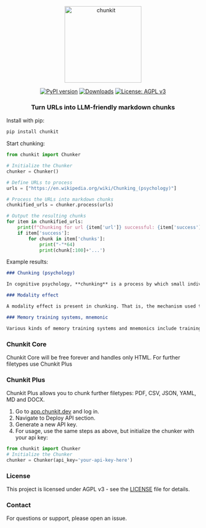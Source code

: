 <p align="center">
  <img src="https://raw.githubusercontent.com/hypergrok/chunkit/main/chn.png" alt="chunkit" width="200"/>
</p>

<div align="center">
  <a href="https://badge.fury.io/py/chunkit"><img src="https://badge.fury.io/py/chunkit.svg" alt="PyPI version" /></a>
  <a href="https://pepy.tech/project/chunkit"><img src="https://pepy.tech/badge/chunkit" alt="Downloads" /></a>
  <a href="https://www.gnu.org/licenses/agpl-3.0.html"><img src="https://img.shields.io/badge/License-AGPL%20v3-blue.svg" alt="License: AGPL v3" /></a>
</div>

<h3 align="center">Turn URLs into LLM-friendly markdown chunks</h3>

Install with pip:

```bash
pip install chunkit
```

Start chunking:

```python
from chunkit import Chunker

# Initialize the Chunker
chunker = Chunker()

# Define URLs to process
urls = ["https://en.wikipedia.org/wiki/Chunking_(psychology)"]

# Process the URLs into markdown chunks
chunkified_urls = chunker.process(urls)

# Output the resulting chunks
for item in chunkified_urls:
    print(f"Chunking for url {item['url']} successful: {item['success']}")
    if item['success']:
        for chunk in item['chunks']:
            print("-"*64)
            print(chunk[:100]+'...')
```
Example results:
```markdown
### Chunking (psychology)

In cognitive psychology, **chunking** is a process by which small individual pieces of a set of information are bound together to create a meaningful whole later on in memory. The chunks, by which the information is grouped, are meant to improve short-term retention of the material, thus bypassing the limited capacity of working memory...
```
```markdown
### Modality effect

A modality effect is present in chunking. That is, the mechanism used to convey the list of items to the individual affects how much "chunking" occurs. Experimentally, it has been found that auditory presentation results in a larger amount of grouping in the responses of individuals than visual presentation does...
```
```markdown
### Memory training systems, mnemonic

Various kinds of memory training systems and mnemonics include training and drills in specially-designed recoding or chunking schemes. Such systems existed before Miller's paper, but there was no convenient term to describe the general strategy and no substantive and reliable research...
```

### Chunkit Core

Chunkit Core will be free forever and handles only HTML. For further filetypes use Chunkit Plus

### Chunkit Plus

Chunkit Plus allows you to chunk further filetypes: PDF, CSV, JSON, YAML, MD and DOCX.

1. Go to [app.chunkit.dev](https://app.chunkit.dev) and log in.
2. Navigate to Deploy API section.
3. Generate a new API key.
4. For usage, use the same steps as above, but initialize the chunker with your api key:

```python
from chunkit import Chunker
# Initialize the Chunker
chunker = Chunker(api_key='your-api-key-here')
```

### License

This project is licensed under AGPL v3 - see the [LICENSE](LICENSE) file for details.

### Contact

For questions or support, please open an issue. 